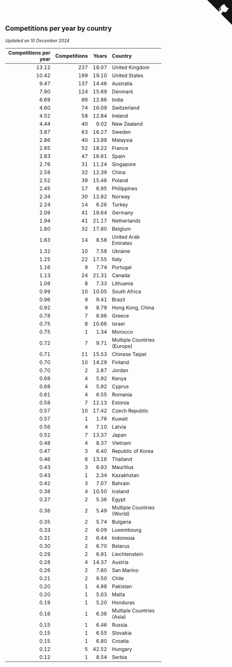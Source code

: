 ## Competitions per year by country

*Updated on 10 December 2024*

| Competitions per year | Competitions | Years | Country |
| ---: | ---: | ---: | :--- |
| 13.12 | 237 | 18.07 | United Kingdom |
| 10.42 | 199 | 19.10 | United States |
| 9.47 | 137 | 14.46 | Australia |
| 7.90 | 124 | 15.69 | Denmark |
| 6.69 | 86 | 12.86 | India |
| 4.60 | 74 | 16.09 | Switzerland |
| 4.52 | 58 | 12.84 | Ireland |
| 4.44 | 40 | 9.02 | New Zealand |
| 3.87 | 63 | 16.27 | Sweden |
| 2.86 | 40 | 13.98 | Malaysia |
| 2.85 | 52 | 18.22 | France |
| 2.83 | 47 | 16.61 | Spain |
| 2.76 | 31 | 11.24 | Singapore |
| 2.58 | 32 | 12.39 | China |
| 2.52 | 39 | 15.46 | Poland |
| 2.45 | 17 | 6.95 | Philippines |
| 2.34 | 30 | 12.82 | Norway |
| 2.24 | 14 | 6.26 | Turkey |
| 2.09 | 41 | 19.64 | Germany |
| 1.94 | 41 | 21.17 | Netherlands |
| 1.80 | 32 | 17.80 | Belgium |
| 1.63 | 14 | 8.58 | United Arab Emirates |
| 1.32 | 10 | 7.58 | Ukraine |
| 1.25 | 22 | 17.55 | Italy |
| 1.16 | 9 | 7.74 | Portugal |
| 1.13 | 24 | 21.31 | Canada |
| 1.09 | 8 | 7.33 | Lithuania |
| 0.99 | 10 | 10.05 | South Africa |
| 0.96 | 9 | 9.41 | Brazil |
| 0.92 | 9 | 9.79 | Hong Kong, China |
| 0.78 | 7 | 8.96 | Greece |
| 0.75 | 8 | 10.66 | Israel |
| 0.75 | 1 | 1.34 | Morocco |
| 0.72 | 7 | 9.71 | Multiple Countries (Europe) |
| 0.71 | 11 | 15.53 | Chinese Taipei |
| 0.70 | 10 | 14.29 | Finland |
| 0.70 | 2 | 2.87 | Jordan |
| 0.68 | 4 | 5.92 | Kenya |
| 0.68 | 4 | 5.92 | Cyprus |
| 0.61 | 4 | 6.55 | Romania |
| 0.58 | 7 | 12.13 | Estonia |
| 0.57 | 10 | 17.42 | Czech Republic |
| 0.57 | 1 | 1.76 | Kuwait |
| 0.56 | 4 | 7.10 | Latvia |
| 0.52 | 7 | 13.37 | Japan |
| 0.48 | 4 | 8.37 | Vietnam |
| 0.47 | 3 | 6.40 | Republic of Korea |
| 0.46 | 6 | 13.16 | Thailand |
| 0.43 | 3 | 6.93 | Mauritius |
| 0.43 | 1 | 2.34 | Kazakhstan |
| 0.42 | 3 | 7.07 | Bahrain |
| 0.38 | 4 | 10.50 | Iceland |
| 0.37 | 2 | 5.36 | Egypt |
| 0.36 | 2 | 5.49 | Multiple Countries (World) |
| 0.35 | 2 | 5.74 | Bulgaria |
| 0.33 | 2 | 6.09 | Luxembourg |
| 0.31 | 2 | 6.44 | Indonesia |
| 0.30 | 2 | 6.70 | Belarus |
| 0.29 | 2 | 6.91 | Liechtenstein |
| 0.28 | 4 | 14.37 | Austria |
| 0.26 | 2 | 7.60 | San Marino |
| 0.21 | 2 | 9.50 | Chile |
| 0.20 | 1 | 4.98 | Pakistan |
| 0.20 | 1 | 5.03 | Malta |
| 0.19 | 1 | 5.20 | Honduras |
| 0.16 | 1 | 6.36 | Multiple Countries (Asia) |
| 0.15 | 1 | 6.46 | Russia |
| 0.15 | 1 | 6.55 | Slovakia |
| 0.15 | 1 | 6.80 | Croatia |
| 0.12 | 5 | 42.52 | Hungary |
| 0.12 | 1 | 8.54 | Serbia |


<a href="https://github.com/simonkellly/wca_statistics_uk" class="github-corner" aria-label="View source on Github"><svg width="80" height="80" viewBox="0 0 250 250" style="fill:#151513; color:#fff; position: absolute; top: 0; border: 0; right: 0;" aria-hidden="true"><path d="M0,0 L115,115 L130,115 L142,142 L250,250 L250,0 Z"></path><path d="M128.3,109.0 C113.8,99.7 119.0,89.6 119.0,89.6 C122.0,82.7 120.5,78.6 120.5,78.6 C119.2,72.0 123.4,76.3 123.4,76.3 C127.3,80.9 125.5,87.3 125.5,87.3 C122.9,97.6 130.6,101.9 134.4,103.2" fill="currentColor" style="transform-origin: 130px 106px;" class="octo-arm"></path><path d="M115.0,115.0 C114.9,115.1 118.7,116.5 119.8,115.4 L133.7,101.6 C136.9,99.2 139.9,98.4 142.2,98.6 C133.8,88.0 127.5,74.4 143.8,58.0 C148.5,53.4 154.0,51.2 159.7,51.0 C160.3,49.4 163.2,43.6 171.4,40.1 C171.4,40.1 176.1,42.5 178.8,56.2 C183.1,58.6 187.2,61.8 190.9,65.4 C194.5,69.0 197.7,73.2 200.1,77.6 C213.8,80.2 216.3,84.9 216.3,84.9 C212.7,93.1 206.9,96.0 205.4,96.6 C205.1,102.4 203.0,107.8 198.3,112.5 C181.9,128.9 168.3,122.5 157.7,114.1 C157.9,116.9 156.7,120.9 152.7,124.9 L141.0,136.5 C139.8,137.7 141.6,141.9 141.8,141.8 Z" fill="currentColor" class="octo-body"></path></svg></a><style>.github-corner:hover .octo-arm{animation:octocat-wave 560ms ease-in-out}@keyframes octocat-wave{0%,100%{transform:rotate(0)}20%,60%{transform:rotate(-25deg)}40%,80%{transform:rotate(10deg)}}@media (max-width:500px){.github-corner:hover .octo-arm{animation:none}.github-corner .octo-arm{animation:octocat-wave 560ms ease-in-out}}</style>
